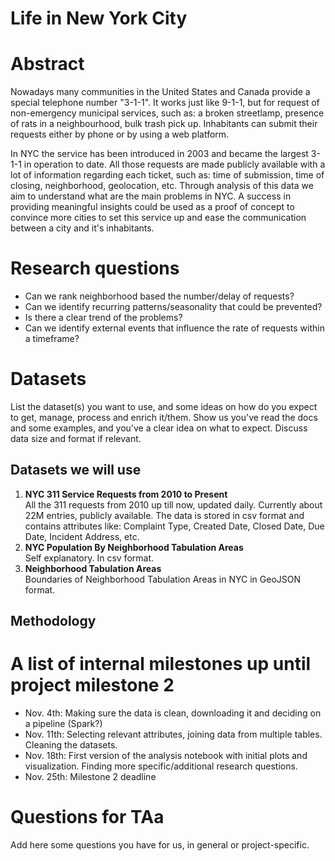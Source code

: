 # Life in New York City

# Abstract
Nowadays many communities in the United States and Canada provide a special telephone number
"3-1-1". It works just like 9-1-1, but for request of non-emergency municipal services,
 such as: a broken streetlamp, presence of rats in a neighbourhood, bulk trash pick up.
Inhabitants can submit their requests either by phone or by using a web platform.

In NYC the service has been introduced in 2003 and became the largest 3-1-1 in operation to date.
All those requests are made publicly available with a lot of information regarding each ticket, such as:
 time of submission, time of closing, neighborhood, geolocation, etc. Through analysis of this data
 we aim to understand what are the main problems in NYC. A success in providing meaningful insights 
 could be used as a proof of concept to convince more cities to set this service up and ease
 the communication between a city and it's inhabitants.

# Research questions
* Can we rank neighborhood based the number/delay of requests?
* Can we identify recurring patterns/seasonality that could be prevented?
* Is there a clear trend of the problems?
* Can we identify external events that influence the rate of requests within a timeframe?

# Datasets
List the dataset(s) you want to use, and some ideas on how do you expect to get, manage, process and enrich it/them. Show us you've read the docs and some examples, and you've a clear idea on what to expect. Discuss data size and format if relevant.
## Datasets we will use
1. **NYC 311 Service Requests from 2010 to Present**\
All the 311 requests from 2010 up till now, updated daily. Currently about 22M entries, publicly available.
The data is stored in csv format and contains attributes like: Complaint Type, Created Date, Closed Date, Due Date,
Incident Address, etc.
2.  **NYC Population By Neighborhood Tabulation Areas**\
Self explanatory. In csv format.
3.  **Neighborhood Tabulation Areas**\
Boundaries of Neighborhood Tabulation Areas in NYC in GeoJSON format. 

## Methodology


# A list of internal milestones up until project milestone 2
- Nov. 4th: Making sure the data is clean, downloading it and deciding on a pipeline (Spark?)
- Nov. 11th: Selecting relevant attributes, joining data from multiple tables. Cleaning the datasets.
- Nov. 18th: First version of the analysis notebook with initial plots and visualization. Finding more specific/additional research questions.
- Nov. 25th: Milestone 2 deadline

# Questions for TAa
Add here some questions you have for us, in general or project-specific.

